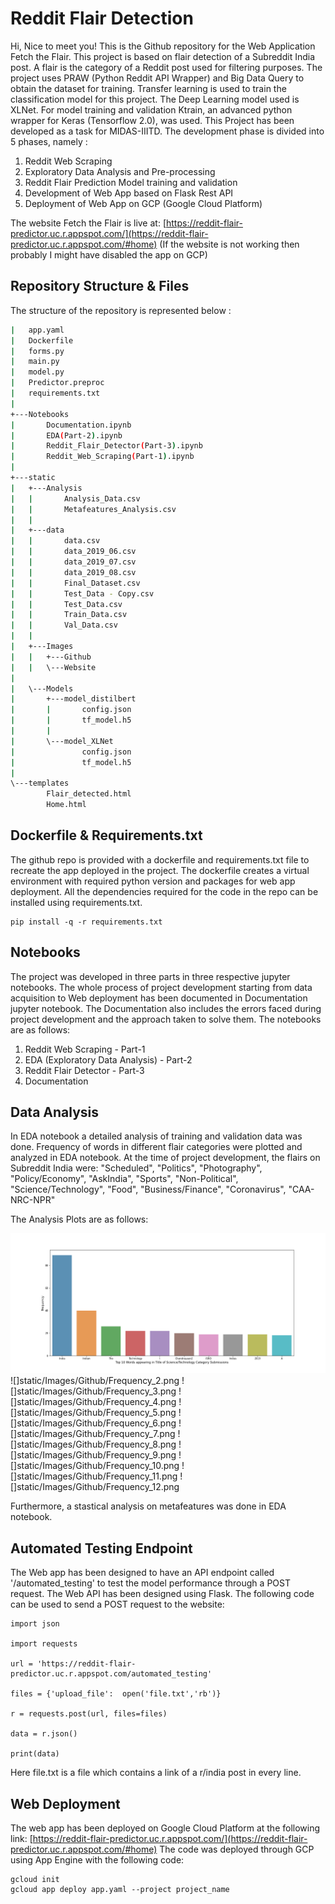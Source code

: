 # Reddit Flair Detection

Hi, Nice to meet you! This is the Github repository for the Web Application Fetch the Flair. This project is based on flair detection of a Subreddit India post. A flair is the category of a Reddit post used for filtering purposes. The project uses PRAW (Python Reddit API Wrapper) and Big Data Query to obtain the dataset for training.  Transfer learning is used to train the classification model for this project. The Deep Learning model  used is XLNet. For model training and validation Ktrain, an advanced python wrapper for Keras (Tensorflow 2.0), was used. This Project has been developed as a task for MIDAS-IIITD. The development phase is divided into 5 phases, namely :

 1. Reddit Web Scraping
 2. Exploratory Data Analysis and Pre-processing
 3. Reddit Flair Prediction Model training and validation
 4. Development of Web App based on Flask Rest API
 5. Deployment of Web App on GCP (Google Cloud Platform)
 
 The website Fetch the Flair is live at:
[https://reddit-flair-predictor.uc.r.appspot.com/](https://reddit-flair-predictor.uc.r.appspot.com/#home)
(If the website is not working then probably I might have disabled the app on GCP) 
## Repository Structure & Files
The structure of the repository is represented below :
```bash
|   app.yaml
|   Dockerfile
|   forms.py
|   main.py
|   model.py
|   Predictor.preproc
|   requirements.txt
|   
+---Notebooks
|       Documentation.ipynb
|       EDA(Part-2).ipynb
|       Reddit_Flair_Detector(Part-3).ipynb
|       Reddit_Web_Scraping(Part-1).ipynb
|       
+---static
|   +---Analysis
|   |       Analysis_Data.csv
|   |       Metafeatures_Analysis.csv
|   |       
|   +---data
|   |       data.csv
|   |       data_2019_06.csv
|   |       data_2019_07.csv
|   |       data_2019_08.csv
|   |       Final_Dataset.csv
|   |       Test_Data - Copy.csv
|   |       Test_Data.csv
|   |       Train_Data.csv
|   |       Val_Data.csv
|   |       
|   +---Images
|   |   +---Github
|   |   \---Website
|
|   \---Models
|       +---model_distilbert
|       |       config.json
|       |       tf_model.h5
|       |       
|       \---model_XLNet
|               config.json
|               tf_model.h5
|               
\---templates
        Flair_detected.html
        Home.html
```
## Dockerfile & Requirements.txt

The github repo is provided with a dockerfile and requirements.txt file to recreate the app deployed in the project. The dockerfile creates a virtual environment with required python version and packages for web app deployment. All the dependencies required for the code in the repo can be installed using requirements.txt.
```
pip install -q -r requirements.txt
```

## Notebooks

The project was developed in three parts in three respective jupyter notebooks. The whole process of project development starting from data acquisition to Web deployment has been documented in Documentation jupyter notebook. The Documentation also includes the errors faced during project development and the approach taken to solve them. The notebooks are as follows:
1. Reddit Web Scraping - Part-1
2. EDA (Exploratory Data Analysis) - Part-2
3. Reddit Flair Detector - Part-3
4. Documentation
## Data Analysis

In EDA notebook a detailed analysis of training and validation data was done. Frequency of words in different flair categories were plotted and analyzed in EDA notebook. 
At the time of project development, the flairs on Subreddit India were:
"Scheduled", "Politics", "Photography", "Policy/Economy", "AskIndia", "Sports", "Non-Political", "Science/Technology", "Food", "Business/Finance", "Coronavirus", "CAA-NRC-NPR"

The Analysis Plots are as follows:

![](static/Images/Github/Frequency_1.png)
![]static/Images/Github/Frequency_2.png
![]static/Images/Github/Frequency_3.png
![]static/Images/Github/Frequency_4.png
![]static/Images/Github/Frequency_5.png
![]static/Images/Github/Frequency_6.png
![]static/Images/Github/Frequency_7.png
![]static/Images/Github/Frequency_8.png
![]static/Images/Github/Frequency_9.png
![]static/Images/Github/Frequency_10.png
![]static/Images/Github/Frequency_11.png
![]static/Images/Github/Frequency_12.png

Furthermore, a stastical analysis on metafeatures was done in EDA notebook.
## Automated Testing Endpoint
The Web app has been designed to have an API endpoint called '/automated_testing' to test the model performance through a POST request. The Web API has been designed using Flask. The following code can be used to send a POST request to the website:
```
import json

import requests

url = 'https://reddit-flair-predictor.uc.r.appspot.com/automated_testing'

files = {'upload_file':  open('file.txt','rb')}

r = requests.post(url, files=files)

data = r.json()

print(data)
```
Here file.txt is a file which contains a link of a r/india post in every line.
## Web Deployment
The web app has been deployed on Google Cloud Platform at the following link:
[https://reddit-flair-predictor.uc.r.appspot.com/](https://reddit-flair-predictor.uc.r.appspot.com/#home)
The code was deployed through GCP using App Engine with the following code:
```
gcloud init
gcloud app deploy app.yaml --project project_name
```
